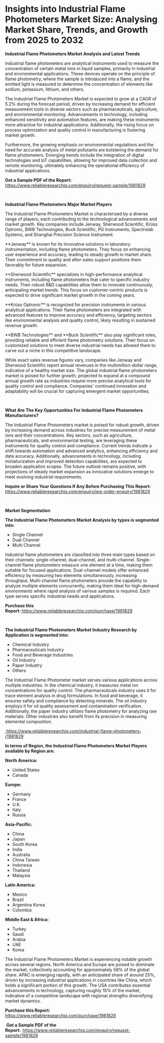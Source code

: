 <p><h1>Insights into Industrial Flame Photometers Market Size: Analysing Market Share, Trends, and Growth from 2025 to 2032</h1></p><p><strong>Industrial Flame Photometers Market Analysis and Latest Trends</strong></p>
<p><p>Industrial flame photometers are analytical instruments used to measure the concentration of certain metal ions in liquid samples, primarily in industrial and environmental applications. These devices operate on the principle of flame photometry, where the sample is introduced into a flame, and the emitted light is measured to determine the concentration of elements like sodium, potassium, lithium, and others.</p><p>The Industrial Flame Photometers Market is expected to grow at a CAGR of 5.2% during the forecast period, driven by increasing demand for efficient measurement tools in diverse sectors such as pharmaceuticals, agriculture, and environmental monitoring. Advancements in technology, including enhanced sensitivity and automation features, are making these instruments more attractive for industrial applications. Additionally, the rising focus on process optimization and quality control in manufacturing is fostering market growth. </p><p>Furthermore, the growing emphasis on environmental regulations and the need for accurate analysis of metal pollutants are bolstering the demand for flame photometers. Emerging trends include the integration of digital technologies and IoT capabilities, allowing for improved data collection and remote monitoring, ultimately enhancing the operational efficiency of industrial applications.</p></p>
<p><strong>Get a Sample PDF of the Report:&nbsp;</strong> <a href="https://www.reliableresearchiq.com/enquiry/request-sample/1981829?utm_campaign=3123&utm_medium=2&utm_source=Github&utm_content=ia&utm_term=12042025&utm_id=industrial-flame-photometers">https://www.reliableresearchiq.com/enquiry/request-sample/1981829</a></p>
<p>&nbsp;</p>
<p><strong>Industrial Flame Photometers Major Market Players</strong></p>
<p><p>The Industrial Flame Photometers Market is characterized by a diverse range of players, each contributing to the technological advancements and market growth. Key companies include Jenway, Sherwood Scientific, Krüss Optronic, BWB Technologies, Buck Scientific, PG Instruments, Spectrolab Systems, and Shanghai Precision Science Instrument.</p><p>**Jenway** is known for its innovative solutions in laboratory instrumentation, including flame photometers. They focus on enhancing user experience and accuracy, leading to steady growth in market share. Their commitment to quality and after-sales support positions them favorably for future expansion.</p><p>**Sherwood Scientific** specializes in high-performance analytical instruments, including flame photometers that cater to specific industry needs. Their robust R&D capabilities allow them to innovate continuously, anticipating market trends. This focus on customer-centric products is expected to drive significant market growth in the coming years.</p><p>**Krüss Optronic** is recognized for precision instruments in various analytical applications. Their flame photometers are integrated with advanced features to improve accuracy and efficiency, targeting sectors like environmental analysis and quality control, likely resulting in sustained revenue growth.</p><p>**BWB Technologies** and **Buck Scientific** also play significant roles, providing reliable and efficient flame photometry solutions. Their focus on customized solutions to meet diverse industrial needs has allowed them to carve out a niche in this competitive landscape.</p><p>While exact sales revenue figures vary, companies like Jenway and Sherwood Scientific report annual revenues in the multimillion-dollar range, indicative of a healthy market size. The global industrial flame photometers market is poised for further growth, projected to expand at a compound annual growth rate as industries require more precise analytical tools for quality control and compliance. Companies' continued innovation and adaptability will be crucial for capturing emergent market opportunities.</p></p>
<p>&nbsp;</p>
<p><strong>What Are The Key Opportunities For Industrial Flame Photometers Manufacturers?</strong></p>
<p><p>The Industrial Flame Photometers market is poised for robust growth, driven by increasing demand across industries for precise measurement of metal ions and their concentrations. Key sectors, such as agriculture, pharmaceuticals, and environmental testing, are leveraging these instruments for quality control and compliance. Current trends indicate a shift towards automation and advanced analytics, enhancing efficiency and data accuracy. Additionally, advancements in technology, including miniaturization and improved detection capabilities, are expected to broaden application scopes. The future outlook remains positive, with projections of steady market expansion as innovative solutions emerge to meet evolving industrial requirements.</p></p>
<p><strong>Inquire or Share Your Questions If Any Before Purchasing This Report:</strong> <a href="https://www.reliableresearchiq.com/enquiry/pre-order-enquiry/1981829?utm_campaign=3123&utm_medium=2&utm_source=Github&utm_content=ia&utm_term=12042025&utm_id=industrial-flame-photometers">https://www.reliableresearchiq.com/enquiry/pre-order-enquiry/1981829</a></p>
<p>&nbsp;</p>
<p><strong>Market Segmentation</strong></p>
<p><strong>The Industrial Flame Photometers Market Analysis by types is segmented into:</strong></p>
<p><ul><li>Single Channel</li><li>Dual Channel</li><li>Multi Channel</li></ul></p>
<p><p>Industrial flame photometers are classified into three main types based on their channels: single-channel, dual-channel, and multi-channel. Single-channel flame photometers measure one element at a time, making them suitable for focused applications. Dual-channel models offer enhanced efficiency by measuring two elements simultaneously, increasing throughput. Multi-channel flame photometers provide the capability to analyze multiple elements concurrently, making them ideal for high-demand environments where rapid analysis of various samples is required. Each type serves specific industrial needs and applications.</p></p>
<p><strong>Purchase this Report:&nbsp;</strong><a href="https://www.reliableresearchiq.com/purchase/1981829?utm_campaign=3123&utm_medium=2&utm_source=Github&utm_content=ia&utm_term=12042025&utm_id=industrial-flame-photometers">https://www.reliableresearchiq.com/purchase/1981829</a></p>
<p>&nbsp;</p>
<p><strong>The Industrial Flame Photometers Market Industry Research by Application is segmented into:</strong></p>
<p><ul><li>Chemical Industry</li><li>Pharmaceuticals Industry</li><li>Food and Beverage Industries</li><li>Oil Industry</li><li>Paper Industry</li><li>Others</li></ul></p>
<p><p>The Industrial Flame Photometer market serves various applications across multiple industries. In the chemical industry, it measures metal ion concentrations for quality control. The pharmaceuticals industry uses it for trace element analysis in drug formulations. In food and beverage, it ensures safety and compliance by detecting minerals. The oil industry employs it for oil quality assessment and contamination verification. Additionally, the paper industry utilizes flame photometry for analyzing raw materials. Other industries also benefit from its precision in measuring elemental composition.</p></p>
<p><a href="https://www.reliableresearchiq.com/industrial-flame-photometers-r1981829?utm_campaign=3123&utm_medium=2&utm_source=Github&utm_content=ia&utm_term=12042025&utm_id=industrial-flame-photometers">&nbsp;https://www.reliableresearchiq.com/industrial-flame-photometers-r1981829</a></p>
<p><strong>In terms of Region, the Industrial Flame Photometers Market Players available by Region are:</strong></p>
<p>
    <p> <strong> North America: </strong>
        <ul>
            <li>United States</li>
            <li>Canada</li>
        </ul>
        </p> 
    <p> <strong> Europe: </strong>
        <ul>
            <li>Germany</li>
            <li>France</li>
            <li>U.K.</li>
            <li>Italy</li>
            <li>Russia</li>
        </ul>
        </p> 
    <p> <strong> Asia-Pacific: </strong>
        <ul>
            <li>China</li>
            <li>Japan</li>
            <li>South Korea</li>
            <li>India</li>
            <li>Australia</li>
            <li>China Taiwan</li>
            <li>Indonesia</li>
            <li>Thailand</li>
            <li>Malaysia</li>
        </ul>
        </p> 
    <p> <strong> Latin America: </strong>
        <ul>
            <li>Mexico</li>
            <li>Brazil</li>
            <li>Argentina Korea</li>
            <li>Colombia</li>
        </ul>
        </p> 
    <p> <strong> Middle East & Africa: </strong>
        <ul>
            <li>Turkey</li>
            <li>Saudi</li>
            <li>Arabia</li>
            <li>UAE</li>
            <li>Korea</li>
        </ul>
    </p>
    </p>
<p><p>The Industrial Flame Photometers Market is experiencing notable growth across several regions. North America and Europe are poised to dominate the market, collectively accounting for approximately 58% of the global share. APAC is emerging rapidly, with an anticipated share of around 25%, driven by increasing industrial applications in countries like China, which holds a significant portion of this growth. The USA contributes essential advancements in technology, capturing roughly 15% of the market, indicative of a competitive landscape with regional strengths diversifying market dynamics.</p></p>
<p><strong>Purchase this Report: </strong><a href="https://www.reliableresearchiq.com/purchase/1981829?utm_campaign=3123&utm_medium=2&utm_source=Github&utm_content=ia&utm_term=12042025&utm_id=industrial-flame-photometers">https://www.reliableresearchiq.com/purchase/1981829</a></p>
<p>&nbsp;<strong>Get a Sample PDF of the Report:&nbsp;&nbsp;</strong><a href="https://www.reliableresearchiq.com/enquiry/request-sample/1981829?utm_campaign=3123&utm_medium=2&utm_source=Github&utm_content=ia&utm_term=12042025&utm_id=industrial-flame-photometers">https://www.reliableresearchiq.com/enquiry/request-sample/1981829</a></p>
<p><strong></strong></p>
<p><p></p><p></p><p></p></p>
